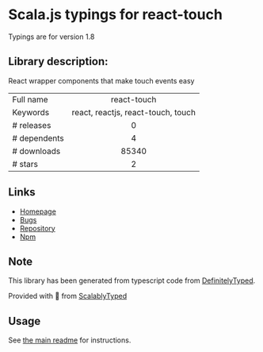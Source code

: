 
# Scala.js typings for react-touch

Typings are for version 1.8

## Library description:
React wrapper components that make touch events easy

|                    |                 |
| ------------------ | :-------------: |
| Full name          | react-touch |
| Keywords           | react, reactjs, react-touch, touch |
| # releases         | 0 |
| # dependents       | 4 |
| # downloads        | 85340 |
| # stars            | 2 |

## Links
- [Homepage](https://github.com/leonaves/react-touch)
- [Bugs](https://github.com/leonaves/react-touch/issues)
- [Repository](https://github.com/leonaves/react-touch)
- [Npm](https://www.npmjs.com/package/react-touch)
    


## Note
This library has been generated from typescript code from [DefinitelyTyped](https://definitelytyped.org).

Provided with :purple_heart: from [ScalablyTyped](https://github.com/oyvindberg/ScalablyTyped)

## Usage
See [the main readme](../../readme.md) for instructions.


